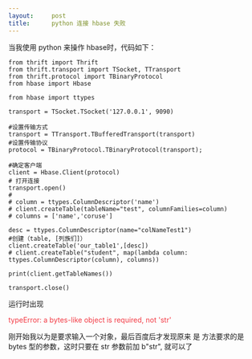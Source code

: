 ```yaml
---
layout:     post
title:      python 连接 hbase 失败
---
```

<div id="article_content" class="article_content clearfix csdn-tracking-statistics" data-pid="blog" data-mod="popu_307" data-dsm="post">
								            <link rel="stylesheet" href="https://csdnimg.cn/release/phoenix/template/css/ck_htmledit_views-f76675cdea.css">
						<div class="htmledit_views" id="content_views">
                <p>当我使用 python 来操作 hbase时，代码如下：</p>

<pre class="has">
<code class="language-python">from thrift import Thrift
from thrift.transport import TSocket, TTransport
from thrift.protocol import TBinaryProtocol
from hbase import Hbase

from hbase import ttypes

transport = TSocket.TSocket('127.0.0.1', 9090)

#设置传输方式
transport = TTransport.TBufferedTransport(transport)
#设置传输协议
protocol = TBinaryProtocol.TBinaryProtocol(transport);

#确定客户端
client = Hbase.Client(protocol)
# 打开连接
transport.open()
#
# column = ttypes.ColumnDescriptor('name')
# client.createTable(tableName="test", columnFamilies=column)
# columns = ['name','coruse']

desc = ttypes.ColumnDescriptor(name="colNameTest1")
#创建（table, [列族们]）
client.createTable('our_table1',[desc])
# client.createTable("student", map(lambda column: ttypes.ColumnDescriptor(column), columns))

print(client.getTableNames())

transport.close()
</code></pre>

<p>运行时出现 </p>

<p><span style="color:#f33b45;">typeError: a bytes-like object is required, not 'str'</span></p>

<p><span><span>刚开始我以为是要求输入一个对象，最后百度后才发现原来 是 方法要求的是 bytes 型的参数，这时只要在 str 参数前加 b"str", 就可以了</span></span></p>            </div>
                </div>
